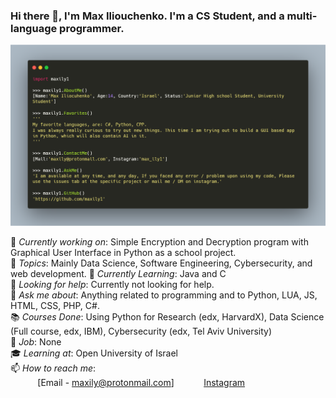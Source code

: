 
 
### Hi there 👋, I'm Max Iliouchenko. I'm a CS Student, and a multi-language programmer. <br>
 
![](https://github.com/maxily1/maxily1/blob/master/AboutMe.png)

 
🔭 *Currently working on*:  Simple Encryption and Decryption program with Graphical User Interface in Python as a school project. <br> 
💖 *Topics*: Mainly Data Science, Software Engineering, Cybersecurity, and web development.
🌱 *Currently Learning*: Java and C<br>
🤔 *Looking for help*: Currently not looking for help.<br>
💬 *Ask me about*: Anything related to programming and to Python, LUA, JS, HTML, CSS, PHP, C#. <br>
📚 *Courses Done*: Using Python for Research (edx, HarvardX), Data Science (Full course, edx, IBM), Cybersecurity (edx, Tel Aviv University) <br>
🏢 *Job*: None <br>
🎓 *Learning at*: Open University of Israel <br>
📫 *How to reach me*: <br>
&nbsp;&nbsp;&nbsp;&nbsp;&nbsp;&nbsp;&nbsp;&nbsp;&nbsp;&nbsp; [Email - maxily@protonmail.com]
&nbsp;&nbsp;&nbsp;&nbsp;&nbsp;&nbsp;&nbsp;&nbsp;&nbsp;&nbsp; [Instagram](https://instagram.com/max_ily1)
<br>


 
 

